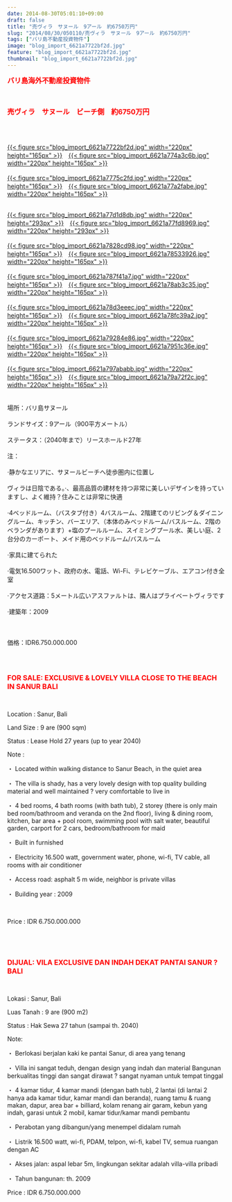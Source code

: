 ```yaml
---
date: 2014-08-30T05:01:10+09:00
draft: false
title: "売ヴィラ　サヌール　9アール　約6750万円"
slug: "2014/08/30/050110/売ヴィラ　サヌール　9アール　約6750万円"
tags: ["バリ島不動産投資物件"]
image: "blog_import_6621a7722bf2d.jpg"
feature: "blog_import_6621a7722bf2d.jpg"
thumbnail: "blog_import_6621a7722bf2d.jpg"
---
```

<p><span><font color="#ff0000" size="3"><strong>バリ島海外不動産投資物件</strong></font></span></p><p><span><font color="#ff0000" size="3"><strong><br/></strong></font></span></p><p><span><font color="#ff0000" size="3"><strong>売ヴィラ　サヌール　ビーチ側　約6750万円</strong></font></span></p><br/><p><br/><a href="blog_import_6621a773649b7.jpg">{{< figure src="blog_import_6621a7722bf2d.jpg" width="220px" height="165px" >}}</a>　<a href="blog_import_6621a775d8694.jpg">{{< figure src="blog_import_6621a774a3c6b.jpg" width="220px" height="165px" >}}</a><br/><br/><a href="blog_import_6621a778917e8.jpg">{{< figure src="blog_import_6621a7775c2fd.jpg" width="220px" height="165px" >}}</a>　<a href="blog_import_6621a77b92508.jpg">{{< figure src="blog_import_6621a77a2fabe.jpg" width="220px" height="165px" >}}</a><br/></p><p><br/><a href="blog_import_6621a77e53fb6.jpg">{{< figure src="blog_import_6621a77d1d8db.jpg" width="220px" height="293px" >}}</a>　<a href="blog_import_6621a7813efb3.jpg">{{< figure src="blog_import_6621a77fd8969.jpg" width="220px" height="293px" >}}</a><br/><br/><a href="blog_import_6621a783eac9a.jpg">{{< figure src="blog_import_6621a7828cd98.jpg" width="220px" height="165px" >}}</a>　<a href="blog_import_6621a7866437d.jpg">{{< figure src="blog_import_6621a78533926.jpg" width="220px" height="165px" >}}</a><br/><br/><a href="blog_import_6621a78932591.jpg">{{< figure src="blog_import_6621a787f41a7.jpg" width="220px" height="165px" >}}</a>　<a href="blog_import_6621a78be36a4.jpg">{{< figure src="blog_import_6621a78ab3c35.jpg" width="220px" height="165px" >}}</a><br/><br/><a href="blog_import_6621a78e70dd9.jpg">{{< figure src="blog_import_6621a78d3eeec.jpg" width="220px" height="165px" >}}</a>　<a href="blog_import_6621a791337d0.jpg">{{< figure src="blog_import_6621a78fc39a2.jpg" width="220px" height="165px" >}}</a><br/><br/><a href="blog_import_6621a793b4e50.jpg">{{< figure src="blog_import_6621a79284e86.jpg" width="220px" height="165px" >}}</a>　<a href="blog_import_6621a79655726.jpg">{{< figure src="blog_import_6621a7951c36e.jpg" width="220px" height="165px" >}}</a><br/><br/><a href="blog_import_6621a798e761f.jpg">{{< figure src="blog_import_6621a797ababb.jpg" width="220px" height="165px" >}}</a>　<a href="blog_import_6621a79baed7c.jpg">{{< figure src="blog_import_6621a79a72f2c.jpg" width="220px" height="165px" >}}</a><br/><br/><br/><span>場所：バリ島サヌール</span> <br/><br/><span>ランドサイズ</span><span>：</span><span>9アール</span><span>（</span><span>900</span><span>平方メートル</span><span>）</span> <br/><br/><span>ステータス：</span><span>（</span><span>2040年</span><span>まで）</span><span>リース</span><span>ホールド</span><span>27年</span> <br/><br/><span>注：</span> <br/><br/><span>·</span><span>静かなエリアに</span><span>、</span><span>サヌールビーチ</span><span>へ</span><span>徒歩圏内に</span><span>位置し</span> <br/><br/><span>ヴィラ</span><span>は</span><span>日陰</span><span>である</span><span>。·</span><span>、</span><span>最高品質の</span><span>建材</span><span>を持つ</span><span>非常に美しい</span><span>デザインを持っています</span><span>し、</span><span>よく維持</span><span>？</span><span>住み</span><span>ことは非常に快適</span> <br/><br/><span>·4</span><span>ベッド</span><span>ルーム、</span><span>（</span><span>バスタブ付き</span><span>）</span><span>4</span><span>バス</span><span>ルーム、</span><span>2</span><span>階建ての</span><span>リビング＆</span><span>ダイニングルーム</span><span>、</span><span>キッチン、</span><span>バーエリア</span><span>、</span><span>（</span><span>本体のみ</span><span>ベッドルーム</span><span>/</span><span>バスルーム、</span><span>2階の</span><span>ベランダ</span><span>があります</span><span>）</span><span>+塩</span><span>のプール</span><span>ルーム、</span><span>スイミングプール</span><span>水</span><span>、</span><span>美しい庭</span><span>、</span><span>2</span><span>台分の</span><span>カーポート</span><span>、</span><span>メイド</span><span>用の</span><span>ベッドルーム/</span><span>バスルーム</span> <br/><br/><span>·</span><span>家具</span><span>に建てられた</span> <br/><br/><span>·</span><span>電気</span><span>16.500ワット</span><span>、</span><span>政府の</span><span>水</span><span>、</span><span>電話、</span><span>Wi-Fi、テレビ</span><span>ケーブル、</span><span>エアコン</span><span>付き</span><span>全室</span> <br/><br/><span>·</span><span>アクセス</span><span>道路</span><span>：</span><span>5メートル</span><span>広い</span><span>アスファルト</span><span>は</span><span>、</span><span>隣人は</span><span>プライベートヴィラ</span><span>です</span> <br/><br/><span>·</span><span>建築</span><span>年</span><span>：2009</span> <br/><br/><br/><br/><span>価格：</span><span>IDR</span><span>6.750.000.000</span></p><br/><br/><p><font color="#ff0000" size="3"><strong>FOR SALE: EXCLUSIVE &amp; LOVELY VILLA CLOSE TO THE BEACH IN SANUR BALI </strong></font></p><br/><p>Location : Sanur, Bali</p><p>Land Size : 9 are (900 sqm)</p><p>Status : Lease Hold 27 years (up to year 2040)</p><p>Note : </p><p>・ Located within walking distance to Sanur Beach, in the quiet area</p><p>・ The villa is shady, has a very lovely design with top quality building material and well maintained ? very comfortable to live in</p><p>・ 4 bed rooms, 4 bath rooms (with bath tub), 2 storey (there is only main bed room/bathroom and veranda on the 2nd floor), living &amp; dining room, kitchen, bar area + pool room, swimming pool with salt water, beautiful garden, carport for 2 cars, bedroom/bathroom for maid</p><p>・ Built in furnished</p><p>・ Electricity 16.500 watt, government water, phone, wi-fi, TV cable, all rooms with air conditioner</p><p>・ Access road: asphalt 5 m wide, neighbor is private villas</p><p>・ Building year : 2009</p><br/><p>Price : IDR 6.750.000.000</p><p><br/></p><br/><p><font color="#ff0000" size="3"><strong>DIJUAL: VILA EXCLUSIVE DAN INDAH DEKAT PANTAI SANUR ? BALI</strong></font></p><br/><p>Lokasi : Sanur, Bali</p><p>Luas Tanah : 9 are (900 m2)</p><p>Status : Hak Sewa 27 tahun (sampai th. 2040)</p><p>Note:</p><p>・ Berlokasi berjalan kaki ke pantai Sanur, di area yang tenang</p><p>・ Villa ini sangat teduh, dengan design yang indah dan material Bangunan berkualitas tinggi dan sangat dirawat ? sangat nyaman untuk tempat tinggal</p><p>・ 4 kamar tidur, 4 kamar mandi (dengan bath tub), 2 lantai (di lantai 2 hanya ada kamar tidur, kamar mandi dan beranda), ruang tamu &amp; ruang makan, dapur, area bar + billiard, kolam renang air garam, kebun yang indah, garasi untuk 2 mobil, kamar tidur/kamar mandi pembantu</p><p>・ Perabotan yang dibangun/yang menempel didalam rumah</p><p>・ Listrik 16.500 watt, wi-fi, PDAM, telpon, wi-fi, kabel TV, semua ruangan dengan AC</p><p>・ Akses jalan: aspal lebar 5m, lingkungan sekitar adalah villa-villa pribadi</p><p>・ Tahun bangunan: th. 2009</p><p>Price : IDR 6.750.000.000<br/></p>

